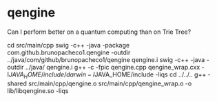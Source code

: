# qengine
Can I perform better on a quantum computing than on Trie Tree?

cd src/main/cpp
swig -c++ -java -package com.github.brunopacheco1.qengine -outdir ../java/com/github/brunopacheco1/qengine qengine.i
swig -c++ -java -outdir ../java/ qengine.i
g++ -c -fpic qengine.cpp qengine_wrap.cxx -I$JAVA_HOME/include/darwin -I$JAVA_HOME/include -liqs
cd ../../..
g++ -shared src/main/cpp/qengine.o src/main/cpp/qengine_wrap.o -o lib/libqengine.so -liqs
